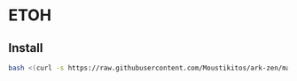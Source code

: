 # ETOH

## Install

```bash
bash <(curl -s https://raw.githubusercontent.com/Moustikitos/ark-zen/master/bash/zen-install.sh)
```
